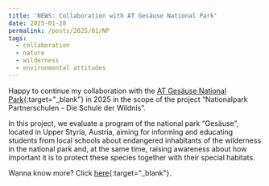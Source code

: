 ```yaml
---
title: 'NEWS: Collaboration with AT Gesäuse National Park'
date: 2025-01-28
permalink: /posts/2025/01/NP
tags:
  - collaboration
  - nature
  - wilderness
  - environmental attitudes
---
```


Happy to continue my collaboration with the [AT Gesäuse National Park](https://nationalpark-gesaeuse.at/en/){:target="_blank"} in 2025 in the scope of the project “Nationalpark Partnerschulen - Die Schule der Wildnis”.

In this project, we evaluate a program of the national park “Gesäuse”, located in Upper Styria, Austria, aiming for informing and educating students from local schools about endangered inhabitants of the wilderness in the national park and, at the same time, raising awareness about how important it is to protect these species together with their special habitats.

Wanna know more? Click [here](https://stefaneha.github.io/projects/national_park/){:target="_blank"}.
